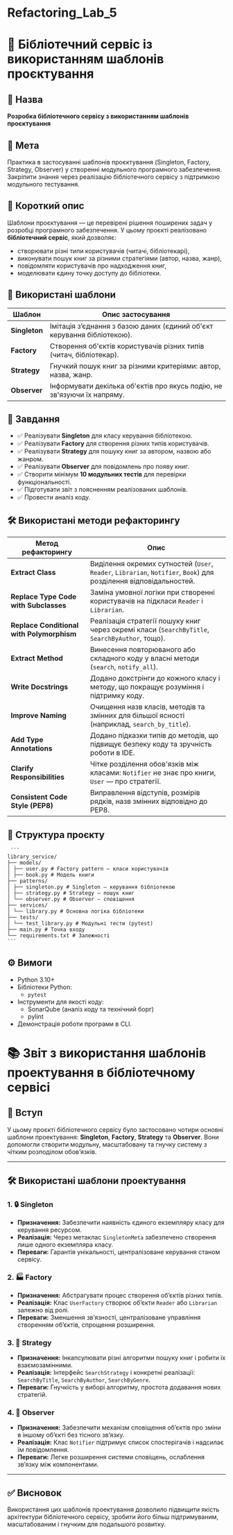 # Refactoring_Lab_5
# 📘 Бібліотечний сервіс із використанням шаблонів проєктування

## 🔹 Назва
**Розробка бібліотечного сервісу з використанням шаблонів проєктування**

## 🎯 Мета
Практика в застосуванні шаблонів проєктування (Singleton, Factory, Strategy, Observer) у створенні модульного програмного забезпечення. Закріпити знання через реалізацію бібліотечного сервісу з підтримкою модульного тестування.

## 🧠 Короткий опис
Шаблони проєктування — це перевірені рішення поширених задач у розробці програмного забезпечення. У цьому проєкті реалізовано **бібліотечний сервіс**, який дозволяє:

- створювати різні типи користувачів (читачі, бібліотекарі),
- виконувати пошук книг за різними стратегіями (автор, назва, жанр),
- повідомляти користувачів про надходження книг,
- моделювати єдину точку доступу до бібліотеки.

## 🧩 Використані шаблони

| Шаблон       | Опис застосування |
|--------------|-------------------|
| **Singleton** | Імітація з’єднання з базою даних (єдиний об'єкт керування бібліотекою). |
| **Factory**   | Створення об'єктів користувачів різних типів (читач, бібліотекар). |
| **Strategy**  | Гнучкий пошук книг за різними критеріями: автор, назва, жанр. |
| **Observer**  | Інформувати декілька об'єктів про якусь подію, не зв'язуючи їх напряму. |

## 🧪 Завдання

- ✅ Реалізувати **Singleton** для класу керування бібліотекою.
- ✅ Реалізувати **Factory** для створення різних типів користувачів.
- ✅ Реалізувати **Strategy** для пошуку книг за автором, назвою або жанром.
- ✅ Реалізувати **Observer** для повідомлень про появу книг.
- ✅ Створити мінімум **10 модульних тестів** для перевірки функціональності.
- ✅ Підготувати звіт з поясненням реалізованих шаблонів.
- ✅ Провести аналіз коду.

## 🛠 Використані методи рефакторингу

| Метод рефакторингу                          | Опис                                                                                             |
|--------------------------------------------|--------------------------------------------------------------------------------------------------|
| **Extract Class**                          | Виділення окремих сутностей (`User`, `Reader`, `Librarian`, `Notifier`, `Book`) для розділення відповідальностей. |
| **Replace Type Code with Subclasses**      | Заміна умовної логіки при створенні користувачів на підкласи `Reader` і `Librarian`.             |
| **Replace Conditional with Polymorphism**  | Реалізація стратегії пошуку книг через окремі класи (`SearchByTitle`, `SearchByAuthor`, тощо).  |                                         
| **Extract Method**                         | Винесення повторюваного або складного коду у власні методи (`search`, `notify_all`).            |
| **Write Docstrings**                       | Додано докстрінги до кожного класу і методу, що покращує розуміння і підтримку коду.             |
| **Improve Naming**                         | Очищення назв класів, методів та змінних для більшої ясності (наприклад, `search_by_title`).     |
| **Add Type Annotations**                   | Додано підказки типів до методів, що підвищує безпеку коду та зручність роботи в IDE.            |
| **Clarify Responsibilities**               | Чітке розділення обов'язків між класами: `Notifier` не знає про книги, `User` — про стратегії.   |
| **Consistent Code Style (PEP8)**           | Виправлення відступів, розмірів рядків, назв змінних відповідно до PEP8.                         |


## 📁 Структура проєкту
<pre lang="text"><code> ``` 
library_service/
├── models/
│ ├── user.py # Factory pattern — класи користувачів
│ ├── book.py # Модель книги
├── patterns/
│ ├── singleton.py # Singleton — керування бібліотекою
│ ├── strategy.py # Strategy — пошук книг
│ └── observer.py # Observer — сповіщення
├── services/
│ └── library.py # Основна логіка бібліотеки
├── tests/
│ └── test_library.py # Модульні тести (pytest)
├── main.py # Точка входу
└── requirements.txt # Залежності
``` </code></pre>
## ⚙️ Вимоги

- Python 3.10+
- Бібліотеки Python:
  - `pytest`
- Інструменти для якості коду:
  - SonarQube (аналіз коду та технічний борг)
  - pylint
- Демонстрація роботи програми в CLI.

# 📚 Звіт з використання шаблонів проектування в бібліотечному сервісі

## 🚀 Вступ
У цьому проєкті бібліотечного сервісу було застосовано чотири основні шаблони проектування: **Singleton**, **Factory**, **Strategy** та **Observer**. Вони допомогли створити модульну, масштабовану та гнучку систему з чітким розподілом обов’язків.

---

## 🛠️ Використані шаблони проектування

### 1. 🔒 Singleton
- **Призначення:** Забезпечити наявність єдиного екземпляру класу для керування ресурсом.
- **Реалізація:** Через метаклас `SingletonMeta` забезпечено створення лише одного екземпляра класу.
- **Переваги:** Гарантія унікальності, централізоване керування станом сервісу.

### 2. 🏭 Factory
- **Призначення:** Абстрагувати процес створення об’єктів різних типів.
- **Реалізація:** Клас `UserFactory` створює об’єкти `Reader` або `Librarian` залежно від ролі.
- **Переваги:** Зменшення зв’язності, централізоване управління створенням об’єктів, спрощення розширення.

### 3. 🎯 Strategy
- **Призначення:** Інкапсулювати різні алгоритми пошуку книг і робити їх взаємозамінними.
- **Реалізація:** Інтерфейс `SearchStrategy` і конкретні реалізації: `SearchByTitle`, `SearchByAuthor`, `SearchByGenre`.
- **Переваги:** Гнучкість у виборі алгоритму, простота додавання нових стратегій.

### 4. 👀 Observer
- **Призначення:** Забезпечити механізм сповіщення об’єктів про зміни в іншому об’єкті без тісного зв’язку.
- **Реалізація:** Клас `Notifier` підтримує список спостерігачів і надсилає їм повідомлення.
- **Переваги:** Легке розширення системи сповіщень, ослаблення зв’язку між компонентами.

---

## ✅ Висновок
Використання цих шаблонів проектування дозволило підвищити якість архітектури бібліотечного сервісу, зробити його більш підтримуваним, масштабованим і гнучким для подальшого розвитку.

